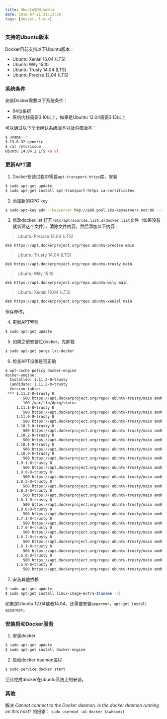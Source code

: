 ```yaml
---
title: Ubuntu安装docker
date: 2016-07-21 21:13:30
tags: [docker, linux]
---
```


### 支持的Ubuntu版本

Docker目前支持以下Ubuntu版本：
- Ubuntu Xenial 16.04 (LTS)
- Ubuntu Wily 15.10
- Ubuntu Trusty 14.04 (LTS)
- Ubuntu Precise 12.04 (LTS)

### 系统条件

安装Docker需要以下系统条件：
- 64位系统
- 系统内核需要3.10以上，如果是Ubuntu 12.04需要3.13以上

可以通过以下命令确认系统版本以及内核版本：
```bash
$ uname -r
3.13.0-32-generic
$ cat /etc/issue
Ubuntu 14.04.2 LTS \n \l
```

<!--more-->

### 更新APT源

1. Docker安装过程中需要`apt-transport-https`库，安装
```bash
$ sudo apt-get update
$ sudo apt-get install apt-transport-https ca-certificates
```

2. 添加新的GPG key
```bash
$ sudo apt-key adv --keyserver hkp://p80.pool.sks-keyservers.net:80 --recv-keys 58118E89F3A912897C070ADBF76221572C52609D
```

3. 修改docker.list
打开`/etc/apt/sources.list.d/docker.list`文件（如果没有就新建这个文件），清除文件内容，然后添加以下内容：

> Ubuntu Precise 12.04 (LTS)
```bash
deb https://apt.dockerproject.org/repo ubuntu-precise main
```
> Ubuntu Trusty 14.04 (LTS)
```bash
deb https://apt.dockerproject.org/repo ubuntu-trusty main
```
> Ubuntu Wily 15.10
```bash
deb https://apt.dockerproject.org/repo ubuntu-wily main
```
> Ubuntu Xenial 16.04 (LTS)
```bash
deb https://apt.dockerproject.org/repo ubuntu-xenial main
```
保存修改。

4. 更新APT索引
```bash
$ sudo apt-get update
```

5. 如果之前安装过docker，先卸载
```bash
$ sudo apt-get purge lxc-docker
```

6. 检查APT设置是否正确
```bash
$ apt-cache policy docker-engine
docker-engine:
  Installed: 1.11.2-0~trusty
  Candidate: 1.11.2-0~trusty
  Version table:
 *** 1.11.2-0~trusty 0
        500 https://apt.dockerproject.org/repo/ ubuntu-trusty/main amd64 Packages
        100 /var/lib/dpkg/status
     1.11.1-0~trusty 0
        500 https://apt.dockerproject.org/repo/ ubuntu-trusty/main amd64 Packages
     1.11.0-0~trusty 0
        500 https://apt.dockerproject.org/repo/ ubuntu-trusty/main amd64 Packages
     1.10.3-0~trusty 0
        500 https://apt.dockerproject.org/repo/ ubuntu-trusty/main amd64 Packages
     1.10.2-0~trusty 0
        500 https://apt.dockerproject.org/repo/ ubuntu-trusty/main amd64 Packages
     1.10.1-0~trusty 0
        500 https://apt.dockerproject.org/repo/ ubuntu-trusty/main amd64 Packages
     1.10.0-0~trusty 0
        500 https://apt.dockerproject.org/repo/ ubuntu-trusty/main amd64 Packages
     1.9.1-0~trusty 0
        500 https://apt.dockerproject.org/repo/ ubuntu-trusty/main amd64 Packages
     1.9.0-0~trusty 0
        500 https://apt.dockerproject.org/repo/ ubuntu-trusty/main amd64 Packages
     1.8.3-0~trusty 0
        500 https://apt.dockerproject.org/repo/ ubuntu-trusty/main amd64 Packages
     1.8.2-0~trusty 0
        500 https://apt.dockerproject.org/repo/ ubuntu-trusty/main amd64 Packages
     1.8.1-0~trusty 0
        500 https://apt.dockerproject.org/repo/ ubuntu-trusty/main amd64 Packages
     1.8.0-0~trusty 0
        500 https://apt.dockerproject.org/repo/ ubuntu-trusty/main amd64 Packages
     1.7.1-0~trusty 0
        500 https://apt.dockerproject.org/repo/ ubuntu-trusty/main amd64 Packages
     1.7.0-0~trusty 0
        500 https://apt.dockerproject.org/repo/ ubuntu-trusty/main amd64 Packages
     1.6.2-0~trusty 0
        500 https://apt.dockerproject.org/repo/ ubuntu-trusty/main amd64 Packages
     1.6.1-0~trusty 0
        500 https://apt.dockerproject.org/repo/ ubuntu-trusty/main amd64 Packages
     1.6.0-0~trusty 0
        500 https://apt.dockerproject.org/repo/ ubuntu-trusty/main amd64 Packages
     1.5.0-0~trusty 0
        500 https://apt.dockerproject.org/repo/ ubuntu-trusty/main amd64 Packages
```

7. 安装其他依赖
```bash
$ sudo apt-get update
$ sudo apt-get install linux-image-extra-$(uname -r)
```

如果是Ubuntu 12.04或者14.04，还需要安装`apparmor`，`apt-get install apparmor`。

### 安装启动Docker服务

1. 安装docker
```bash
$ sudo apt-get update
$ sudo apt-get install docker-engine
```

2. 启动docker daemon进程
```bash
$ sudo service docker start
```

至此完成docker在ubuntu系统上的安装。

### 其他

解决 *Cannot connect to the Docker daemon. Is the docker daemon running on this host?* 的报错：
`sudo usermod -aG docker $(whoami)`
